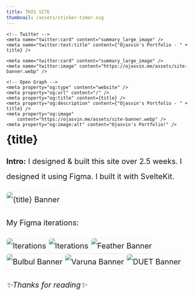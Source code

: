 ```yaml
---
title: THIS SITE
thumbnail: /assets/sticker-timer.svg
---
```


<script>
	import PostContainer from '$lib/post-container.svelte';
	import Meta from '$lib/meta.svelte';
	import Video from '$lib/video-insert.svelte';
	import { workSwitch } from '$lib/workSwitch.js';

	workSwitch.turnOff();

</script>

<Meta>
	<title>{title}</title>
	<meta name="title" content={title} />
	<meta name='robots' content='index, follow, max-image-preview:large, max-snippet:-1, max-video-preview:-1' />

	<!-- Twitter -->
	<meta name="twitter:card" content="summary_large_image" />
	<meta name="twitter:text:title" content={"Ojasvin's Portfolio - " + title} />

	<meta name="twitter:card" content="summary_large_image" />
	<meta name="twitter:image" content="https://ojasvin.me/assets/site-banner.webp" />

	<!-- Open Graph -->
	<meta property="og:type" content="website" />
	<meta property="og:url" content="/" />
	<meta property="og:title" content={title} />
	<meta property="og:description" content={"Ojasvin's Portfolio - " + title} />
	<meta property="og:image"
		content="https://ojasvin.me/assets/site-banner.webp" />
	<meta property="og:image:alt" content="Ojasvin's Portfolio!" />
</Meta>

<PostContainer>

# {title}

**Intro:** I designed & built this site over 2.5 weeks. I designed it using Figma. I built it with SvelteKit.

![{title} Banner](/assets/site-banner.webp)

My Figma iterations:

![Iterations](/assets/post-6-image-iterations.webp)
![Iterations](/assets/post-6-video-iterations.gif)
![Feather Banner](/assets/post-1-image-banner.webp)
![Bulbul Banner](/assets/post-2-image-banner.webp)
![Varuna Banner](/assets/post-3-image-banner.webp)
![DUET Banner](/assets/post-4-image-banner.webp)

*✨Thanks for reading✨* 

</PostContainer>

<style lang="scss">
    h1 {
		margin: 0%;
		font-size: 30px
	}
	p, li {
		overflow-wrap: break-word;
		max-width: 100%;
		font-size: 20px;
		line-height: 40px;
		/* text-align: justify; */
	}
	a {
        font-weight: 700;
        color: #99c0ff;
        text-decoration: none;
        transition: color 0.3s cubic-bezier(0.075, 0.82, 0.165, 1);
    }
	img {
		max-width: 100%;
		border: 1px solid rgba(128, 178, 254, 0.2);
		border-radius: 6px;

	}
    a:hover {
        transition: color 0.3s cubic-bezier(0.075, 0.82, 0.165, 1);
        color: #66a0ff;
    }
	iframe {
		max-width: 100%;
		width: 100%;
		margin-left: auto;
		margin-right: auto;
		border: 1px solid rgba(128, 178, 254, 0.2);
		border-radius: 6px;
	}
</style>